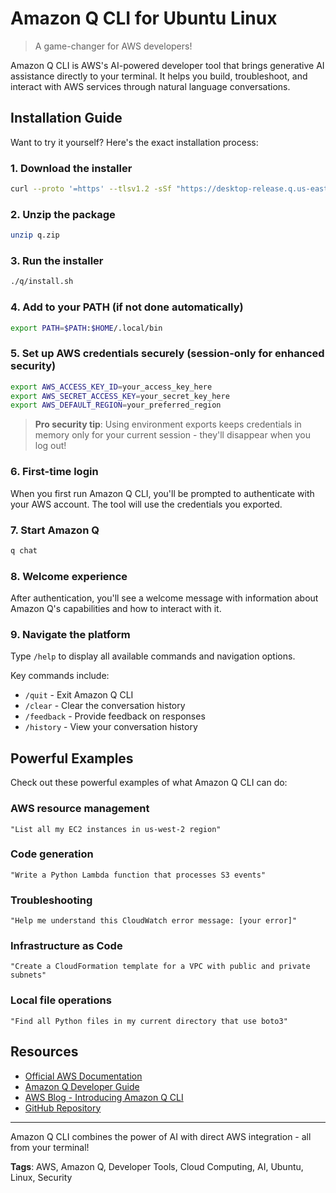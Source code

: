 # Amazon Q CLI for Ubuntu Linux

> A game-changer for AWS developers!

Amazon Q CLI is AWS's AI-powered developer tool that brings generative AI assistance directly to your terminal. It helps you build, troubleshoot, and interact with AWS services through natural language conversations.

## Installation Guide

Want to try it yourself? Here's the exact installation process:

### 1. Download the installer

```bash
curl --proto '=https' --tlsv1.2 -sSf "https://desktop-release.q.us-east-1.amazonaws.com/latest/q-x86_64-linux.zip" -o "q.zip"
```

### 2. Unzip the package

```bash
unzip q.zip
```

### 3. Run the installer

```bash
./q/install.sh
```

### 4. Add to your PATH (if not done automatically)

```bash
export PATH=$PATH:$HOME/.local/bin
```

### 5. Set up AWS credentials securely (session-only for enhanced security)

```bash
export AWS_ACCESS_KEY_ID=your_access_key_here
export AWS_SECRET_ACCESS_KEY=your_secret_key_here
export AWS_DEFAULT_REGION=your_preferred_region
```

> **Pro security tip**: Using environment exports keeps credentials in memory only for your current session - they'll disappear when you log out!

### 6. First-time login

When you first run Amazon Q CLI, you'll be prompted to authenticate with your AWS account. The tool will use the credentials you exported.

### 7. Start Amazon Q

```bash
q chat
```

### 8. Welcome experience

After authentication, you'll see a welcome message with information about Amazon Q's capabilities and how to interact with it.

### 9. Navigate the platform

Type `/help` to display all available commands and navigation options.

Key commands include:
- `/quit` - Exit Amazon Q CLI
- `/clear` - Clear the conversation history
- `/feedback` - Provide feedback on responses
- `/history` - View your conversation history

## Powerful Examples

Check out these powerful examples of what Amazon Q CLI can do:

### AWS resource management
```
"List all my EC2 instances in us-west-2 region"
```

### Code generation
```
"Write a Python Lambda function that processes S3 events"
```

### Troubleshooting
```
"Help me understand this CloudWatch error message: [your error]"
```

### Infrastructure as Code
```
"Create a CloudFormation template for a VPC with public and private subnets"
```

### Local file operations
```
"Find all Python files in my current directory that use boto3"
```

## Resources

- [Official AWS Documentation](https://docs.aws.amazon.com/amazonq/latest/cli-user-guide/what-is.html)
- [Amazon Q Developer Guide](https://docs.aws.amazon.com/amazonq/latest/qdeveloper-guide/what-is.html)
- [AWS Blog - Introducing Amazon Q CLI](https://aws.amazon.com/blogs/aws/amazon-q-developer-agent-in-preview/)
- [GitHub Repository](https://github.com/aws/aws-cli-q)

---

Amazon Q CLI combines the power of AI with direct AWS integration - all from your terminal!

**Tags**: AWS, Amazon Q, Developer Tools, Cloud Computing, AI, Ubuntu, Linux, Security
